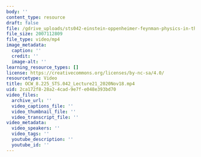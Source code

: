 ```yaml
---
body: ''
content_type: resource
draft: false
file: /gdrive_uploads/sts042-einstein-oppenheimer-feynman-physics-in-the-20th-century/1CPVpyELPJCXEeTFAV6EhE0j-ryd_dBDp/ocw_8225_sts042_lecture21_2020nov18.mp4
file_size: 2007112809
file_type: video/mp4
image_metadata:
  caption: ''
  credit: ''
  image-alt: ''
learning_resource_types: []
license: https://creativecommons.org/licenses/by-nc-sa/4.0/
resourcetype: Video
title: OCW_8.225_STS.042_Lecture21_2020Nov18.mp4
uid: 2ca172f8-28a2-4cad-9e7f-e048e393bd70
video_files:
  archive_url: ''
  video_captions_file: ''
  video_thumbnail_file: ''
  video_transcript_file: ''
video_metadata:
  video_speakers: ''
  video_tags: ''
  youtube_description: ''
  youtube_id: ''
---
```

